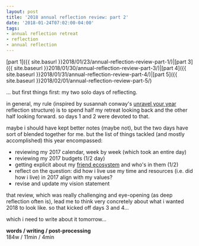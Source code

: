 ```yaml
---
layout: post
title: '2018 annual reflection review: part 2'
date: '2018-01-24T07:02:00-04:00'
tags:
- annual reflection retreat
- reflection
- annual reflection
--- 
```


[part 1]({{ site.basurl }}2018/01/23/annual-reflection-review-part-1/)|[part 3]({{ site.baseurl }}2018/01/30/annual-reflection-review-part-3/)|[part 4]({{ site.baseurl }}2018/01/31/annual-reflection-review-part-4/)|[part 5]({{ site.baseurl }}2018/02/01/annual-reflection-review-part-5/)

... but first things first: my two solo days of reflecting. 

in general, my rule (inspired by susannah conway's [unravel your year](http://www.susannahconway.com/unravel/) reflection structure) is to spend half my retreat looking back and the other half looking forward. so days 1 and 2 were devoted to that. 

maybe i should have kept better notes (maybe not), but the two days have sort of blended together for me. but the list of things tackled (and mostly accomplished) this year encompassed:

* reviewing my 2017 calendar, week by week (which took an entire day)
* reviewing my 2017 budgets (1/2 day)
* getting explicit about my [friend ecosystem](https://medium.com/@lqb2/planning-out-my-friend-ecosystem-95175246458d) and who's in them (1/2)
* reflect on the question: did how i live use my time and resources (i.e. did how i live) in 2017 align with my values? 
* revise and update my vision statement

that review, which was really challenging and eye-opening (as deep reflection often is), lead me to think very concretely about what i wanted 2018 to look like. so that kicked off days 3 and 4...

which i need to write about it tomorrow...

<!-- hyperlink bank -->


<!-- &#042; = asterisk -->
<!-- &#039; = single quote '-->

**words / writing / post-processing**  
184w / 11min / 4min 